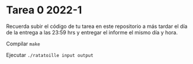 # Tarea 0 2022-1

Recuerda subir el código de tu tarea en este repositorio a más tardar el día de la entrega a las 23:59 hrs y entregar el informe el mismo día y hora.

Compilar ```make```

Ejecutar ```./ratatoille input output```

